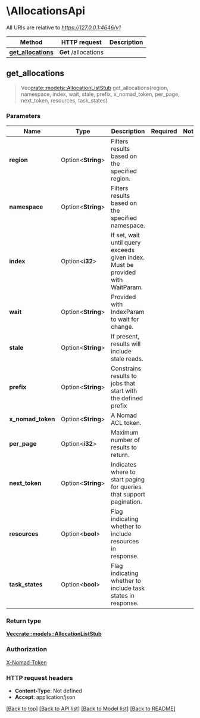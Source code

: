 # \AllocationsApi

All URIs are relative to *https://127.0.0.1:4646/v1*

Method | HTTP request | Description
------------- | ------------- | -------------
[**get_allocations**](AllocationsApi.md#get_allocations) | **Get** /allocations | 



## get_allocations

> Vec<crate::models::AllocationListStub> get_allocations(region, namespace, index, wait, stale, prefix, x_nomad_token, per_page, next_token, resources, task_states)


### Parameters


Name | Type | Description  | Required | Notes
------------- | ------------- | ------------- | ------------- | -------------
**region** | Option<**String**> | Filters results based on the specified region. |  |
**namespace** | Option<**String**> | Filters results based on the specified namespace. |  |
**index** | Option<**i32**> | If set, wait until query exceeds given index. Must be provided with WaitParam. |  |
**wait** | Option<**String**> | Provided with IndexParam to wait for change. |  |
**stale** | Option<**String**> | If present, results will include stale reads. |  |
**prefix** | Option<**String**> | Constrains results to jobs that start with the defined prefix |  |
**x_nomad_token** | Option<**String**> | A Nomad ACL token. |  |
**per_page** | Option<**i32**> | Maximum number of results to return. |  |
**next_token** | Option<**String**> | Indicates where to start paging for queries that support pagination. |  |
**resources** | Option<**bool**> | Flag indicating whether to include resources in response. |  |
**task_states** | Option<**bool**> | Flag indicating whether to include task states in response. |  |

### Return type

[**Vec<crate::models::AllocationListStub>**](AllocationListStub.md)

### Authorization

[X-Nomad-Token](../README.md#X-Nomad-Token)

### HTTP request headers

- **Content-Type**: Not defined
- **Accept**: application/json

[[Back to top]](#) [[Back to API list]](../README.md#documentation-for-api-endpoints) [[Back to Model list]](../README.md#documentation-for-models) [[Back to README]](../README.md)

